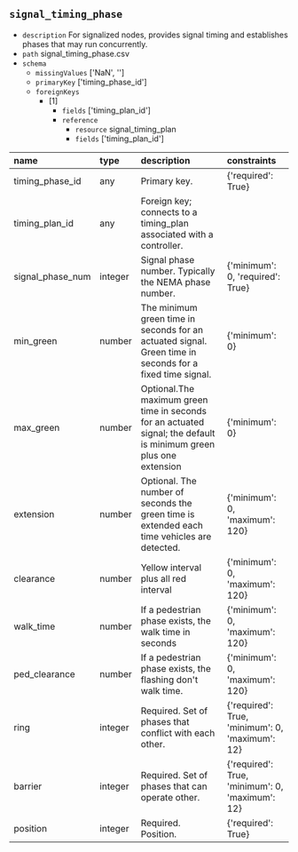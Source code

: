 ## `signal_timing_phase`
  - `description` For signalized nodes, provides signal timing and establishes phases that may run concurrently.
  - `path` signal_timing_phase.csv
  - `schema`
      - `missingValues` ['NaN', '']
    - `primaryKey` ['timing_phase_id']
    - `foreignKeys`
      - [1]
        - `fields` ['timing_plan_id']
        - `reference`
          - `resource` signal_timing_plan
          - `fields` ['timing_plan_id']

  | name             | type    | description                                                                                                        | constraints                                     |
|:-----------------|:--------|:-------------------------------------------------------------------------------------------------------------------|:------------------------------------------------|
| timing_phase_id  | any     | Primary key.                                                                                                       | {'required': True}                              |
| timing_plan_id   | any     | Foreign key; connects to a timing_plan associated with a controller.                                               |                                                 |
| signal_phase_num | integer | Signal phase number. Typically the NEMA phase number.                                                              | {'minimum': 0, 'required': True}                |
| min_green        | number  | The minimum green time in seconds for an actuated signal. Green time in seconds for a fixed time signal.           | {'minimum': 0}                                  |
| max_green        | number  | Optional.The maximum green time in seconds for an actuated signal; the default is minimum green plus one extension | {'minimum': 0}                                  |
| extension        | number  | Optional. The number of seconds the green time is extended each time vehicles are detected.                        | {'minimum': 0, 'maximum': 120}                  |
| clearance        | number  | Yellow interval plus all red interval                                                                              | {'minimum': 0, 'maximum': 120}                  |
| walk_time        | number  | If a pedestrian phase exists, the walk time in seconds                                                             | {'minimum': 0, 'maximum': 120}                  |
| ped_clearance    | number  | If a pedestrian phase exists, the flashing don't walk time.                                                        | {'minimum': 0, 'maximum': 120}                  |
| ring             | integer | Required. Set of phases that conflict with each other.                                                             | {'required': True, 'minimum': 0, 'maximum': 12} |
| barrier          | integer | Required. Set of phases that can operate other.                                                                    | {'required': True, 'minimum': 0, 'maximum': 12} |
| position         | integer | Required. Position.                                                                                                | {'required': True}                              |